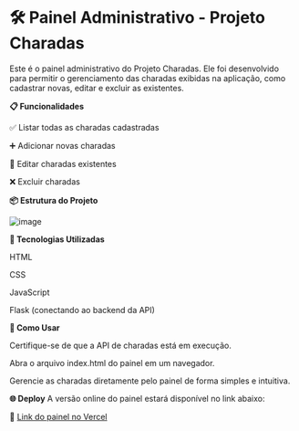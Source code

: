 # 🛠️ Painel Administrativo - Projeto Charadas

Este é o painel administrativo do Projeto Charadas. Ele foi desenvolvido para permitir o gerenciamento das charadas exibidas na aplicação, como cadastrar novas, editar e excluir as existentes.

**📋 Funcionalidades**

✅ Listar todas as charadas cadastradas

➕ Adicionar novas charadas

📝 Editar charadas existentes

❌ Excluir charadas

**📦 Estrutura do Projeto**

![image](https://github.com/user-attachments/assets/59f87eea-6cc1-482f-8fae-5e8eeeef5904)

**🧰 Tecnologias Utilizadas**

HTML

CSS

JavaScript

Flask (conectando ao backend da API)

**🚀 Como Usar**

Certifique-se de que a API de charadas está em execução.

Abra o arquivo index.html do painel em um navegador.

Gerencie as charadas diretamente pelo painel de forma simples e intuitiva.

**🌐 Deploy**
A versão online do painel estará disponível no link abaixo:

🔗 [Link do painel no Vercel](https://frontend-charada-adm.vercel.app/)
